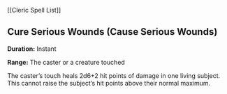 [[Cleric Spell List]]

## Cure Serious Wounds (Cause Serious Wounds)

**Duration:** Instant

**Range:** The caster or a creature touched

The caster’s touch heals 2d6+2 hit points of damage in one living subject. This cannot raise the subject’s hit points above their normal maximum.